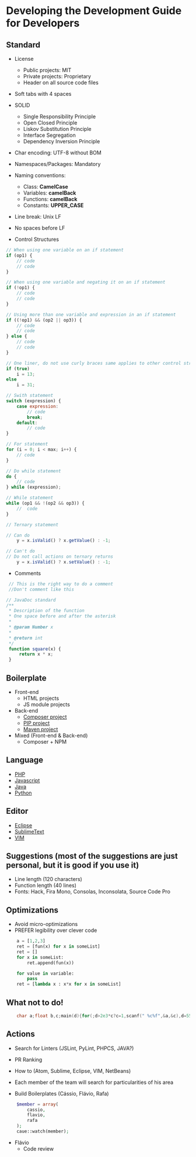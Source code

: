 # Developing the Development Guide for Developers

## Standard
- License
    - Public projects: MIT
    - Private projects: Proprietary
    - Header on all source code files

- Soft tabs with 4 spaces

- SOLID
    + Single Responsibility Principle
    + Open Closed Principle
    + Liskov Substitution Principle
    + Interface Segregation
    + Dependency Inversion Principle

- Char encoding: UTF-8 without BOM

- Namespaces/Packages: Mandatory

- Naming conventions:

    - Class:      **CamelCase**
    - Variables:  **camelBack**
    - Functions:  **camelBack**
    - Constants:  **UPPER_CASE**

- Line break: Unix LF

- No spaces before LF

- Control Structures

```javascript
// When using one variable on an if statement
if (op1) {
    // code
    // code
}

// When using one variable and negating it on an if statement
if (!op1) {
    // code
    // code
}
```

```javascript
// Using more than one variable and expression in an if statement
if ((!op1) && (op2 || op3)) {
    // code
    // code
} else {
    // code
    // code
}
```

```javascript
// One liner, do not use curly braces same applies to other control structures
if (true)
    i = 13;
else
    i = 31;
```

```javascript
// Swith statement
switch (expression) {
    case expression:
        // code
        break;
    default:
        // code
}
```

```javascript
// For statement
for (i = 0; i < max; i++) {
    // code
}
```

```javascript
// Do while statement
do {
    // code
} while (expression);
```

```javascript
// While statement
while (op1 && !(op2 && op3)) {
    //  code
}
```

```javascript
// Ternary statement

// Can do
    y = x.isValid() ? x.getValue() : -1;

// Can't do
// Do not call actions on ternary returns
    y = x.isValid() ? x.setValue() : -1;

```

- Comments

```javascript
 // This is the right way to do a comment
 //Don't comment like this

// JavaDoc standard
/**
 * Description of the function
 * One space before and after the asterisk
 *
 * @param Number x
 *
 * @return int
 */
 function square(x) {
     return x * x;
 }

```

## Boilerplate

- Front-end
    - HTML projects
    - JS module projects
- Back-end
    - [Composer project](https://bitbucket.org/veridu/phpproject)
    - [PIP project](https://bitbucket.org/veridu/pythonproject)
    - [Maven project](https://bitbucket.org/veridu/javaproject)
- Mixed (Front-end & Back-end)
    - Composer + NPM

## Language
- [PHP](languages/php)
- [Javascript](languages/javascript)
- [Java](languages/java)
- [Python](languages/python)

## Editor
- [Eclipse](editors/eclipse)
- [SublimeText](editors/sublimetext)
- [VIM](editors/vim)

## Suggestions (most of the suggestions are just personal, but it is good if you use it)
- Line length (120 characters)
- Function length (40 lines)
- Fonts: Hack, Fira Mono, Consolas, Inconsolata, Source Code Pro

## Optimizations
-   Avoid micro-optimizations
-   PREFER legibility over clever code
```python
    a = [1,2,3]
    ret = [fun(x) for x in someList]
    ret = []
    for x in someList:
        ret.append(fun(x))

    for value in variable:
        pass
    ret = [lambda x : x*x for x in someList]
```
## What not to do!

```c
    char a;float b,c;main(d){for(;d>2e3*c?c=1,scanf(" %c%f",&a,&c),d=55-a%32*9/5,b=d>9,d=d%13-a/32*12:1;a=2)++d<24?b*=89/84.:putchar(a=b*d);}
```

## Actions

* Search for Linters (JSLint, PyLint, PHPCS, JAVA?)

* PR Ranking

* How to (Atom, Sublime, Eclipse, VIM, NetBeans)

* Each member of the team will search for particularities of his area


* Build Boilerplates (Cássio, Flávio, Rafa)
```php
    $member = array(
        cassio,
        flavio,
        rafa
    );
    caue::watch(member);
```
* Flávio
    * Code review

